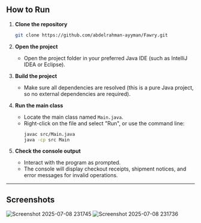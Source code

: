 ## How to Run

1. **Clone the repository**
   ```sh
   git clone https://github.com/abdelrahman-ayyman/Fawry.git
   ```

2. **Open the project**
   - Open the project folder in your preferred Java IDE (such as IntelliJ IDEA or Eclipse).

3. **Build the project**
   - Make sure all dependencies are resolved (this is a pure Java project, so no external dependencies are required).

4. **Run the main class**
   - Locate the main class named `Main.java`.
   - Right-click on the file and select "Run", or use the command line:
     ```sh
     javac src/Main.java
     java -cp src Main
     ```

5. **Check the console output**
   - Interact with the program as prompted.
   - The console will display checkout receipts, shipment notices, and error messages for invalid operations.

---

## Screenshots
![Screenshot 2025-07-08 231745](https://github.com/user-attachments/assets/059bb7ed-1077-4a12-8244-af609148b72d)
![Screenshot 2025-07-08 231736](https://github.com/user-attachments/assets/80736022-9dbf-4930-98aa-081da0cd19e9)


